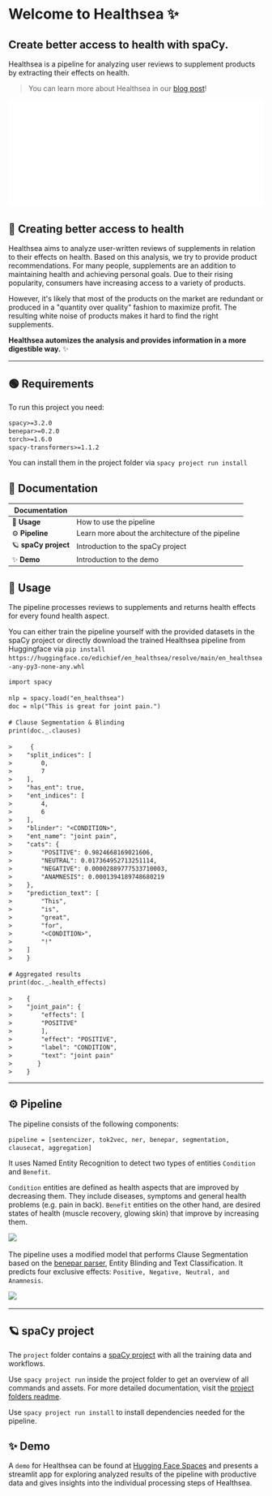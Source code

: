 # Welcome to Healthsea ✨
## Create better access to health with spaCy. 
Healthsea is a pipeline for analyzing user reviews to supplement products by extracting their effects on health. 

> You can learn more about Healthsea in our [blog post](https://explosion.ai/blog/)!

![](img/healthsea_anim.gif)

## 💉 Creating better access to health
Healthsea aims to analyze user-written reviews of supplements in relation to their effects on health. Based on this analysis, we try to provide product recommendations.
For many people, supplements are an addition to maintaining health and achieving personal goals. Due to their rising popularity, consumers have increasing access to a variety of products.

However, it's likely that most of the products on the market are redundant or produced in a "quantity over quality" fashion to maximize profit. The resulting white noise of products makes it hard to find the right supplements. 

**Healthsea automizes the analysis and provides information in a more digestible way.** ✨

---

## 🟢 Requirements

To run this project you need:
```
spacy>=3.2.0
benepar>=0.2.0
torch>=1.6.0
spacy-transformers>=1.1.2
```
You can install them in the project folder via `spacy project run install`

## 📖 Documentation

| Documentation              |                                                                |
| -------------------------- | -------------------------------------------------------------- |
| 🧭 **Usage**      | How to use the pipeline               |
| ⚙️ **Pipeline**      | Learn more about the architecture of the pipeline               |
| 🪐 **spaCy project**      | Introduction to the spaCy project               |
| ✨ **Demo**                | Introduction to the demo              |

## 🧭 Usage

The pipeline processes reviews to supplements and returns health effects for every found health aspect. 

You can either train the pipeline yourself with the provided datasets in the spaCy project or directly download the trained Healthsea pipeline from Huggingface via 
`pip install https://huggingface.co/edichief/en_healthsea/resolve/main/en_healthsea-any-py3-none-any.whl`

```
import spacy

nlp = spacy.load("en_healthsea")
doc = nlp("This is great for joint pain.")

# Clause Segmentation & Blinding
print(doc._.clauses)

>     {
>    "split_indices": [
>        0,
>        7
>    ],
>    "has_ent": true,
>    "ent_indices": [
>        4,
>        6
>    ],
>    "blinder": "<CONDITION>",
>    "ent_name": "joint pain",
>    "cats": {
>        "POSITIVE": 0.9824668169021606,
>        "NEUTRAL": 0.017364952713251114,
>        "NEGATIVE": 0.00002889777533710003,
>        "ANAMNESIS": 0.0001394189748680219
>    },
>    "prediction_text": [
>        "This",
>        "is",
>        "great",
>        "for",
>        "<CONDITION>",
>        "!"
>    ]
>    }

# Aggregated results
print(doc._.health_effects)

>    {
>    "joint_pain": {
>        "effects": [
>        "POSITIVE"
>        ],
>        "effect": "POSITIVE",
>        "label": "CONDITION",
>        "text": "joint pain"
>       }
>    }

```

---

## ⚙️ Pipeline

The pipeline consists of the following components:
```
pipeline = [sentencizer, tok2vec, ner, benepar, segmentation, clausecat, aggregation]
```

It uses Named Entity Recognition to detect two types of entities ```Condition``` and ```Benefit```.

 ```Condition``` entities are defined as health aspects that are improved by decreasing them. They include diseases, symptoms and general health problems (e.g. pain in back). ```Benefit``` entities on the other hand, are desired states of health (muscle recovery, glowing skin) that improve by increasing them.

![](img/ner_guide.PNG)

The pipeline uses a modified model that performs Clause Segmentation based on the [benepar parser](https://github.com/nikitakit/self-attentive-parser), Entity Blinding and Text Classification. It predicts four exclusive effects: `Positive, Negative, Neutral, and Anamnesis`.

![](img/clausecat_guide.PNG)

---

## 🪐 spaCy project
The ```project``` folder contains a [spaCy project](https://spacy.io/usage/projects) with all the training data and workflows.

Use ```spacy project run``` inside the project folder to get an overview of all commands and assets. For more detailed documentation, visit the [project folders readme](https://github.com/thomashacker/healthsea/tree/main/project). 

Use ```spacy project run install``` to install dependencies needed for the pipeline.


## ✨ Demo
A ```demo``` for Healthsea can be found at [Hugging Face Spaces](https://huggingface.co/spaces/edichief/healthsea-demo) and presents a streamlit app for exploring analyzed results of the pipeline with productive data and gives insights into the individual processing steps of Healthsea.
